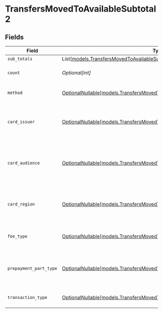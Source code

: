 # TransfersMovedToAvailableSubtotal2


## Fields

| Field                                                                                                                                              | Type                                                                                                                                               | Required                                                                                                                                           | Description                                                                                                                                        | Example                                                                                                                                            |
| -------------------------------------------------------------------------------------------------------------------------------------------------- | -------------------------------------------------------------------------------------------------------------------------------------------------- | -------------------------------------------------------------------------------------------------------------------------------------------------- | -------------------------------------------------------------------------------------------------------------------------------------------------- | -------------------------------------------------------------------------------------------------------------------------------------------------- |
| `sub_totals`                                                                                                                                       | List[[models.TransfersMovedToAvailableSubTotal1](../models/transfersmovedtoavailablesubtotal1.md)]                                                 | :heavy_minus_sign:                                                                                                                                 | N/A                                                                                                                                                |                                                                                                                                                    |
| `count`                                                                                                                                            | *Optional[int]*                                                                                                                                    | :heavy_minus_sign:                                                                                                                                 | Number of transactions of this type                                                                                                                | 50                                                                                                                                                 |
| `method`                                                                                                                                           | [OptionalNullable[models.TransfersMovedToAvailableSubtotalMethod2]](../models/transfersmovedtoavailablesubtotalmethod2.md)                         | :heavy_minus_sign:                                                                                                                                 | Payment type of the transactions                                                                                                                   | creditcard                                                                                                                                         |
| `card_issuer`                                                                                                                                      | [OptionalNullable[models.TransfersMovedToAvailableSubtotalCardIssuer2]](../models/transfersmovedtoavailablesubtotalcardissuer2.md)                 | :heavy_minus_sign:                                                                                                                                 | In case of payments transactions with card, the card issuer will be available                                                                      | amex                                                                                                                                               |
| `card_audience`                                                                                                                                    | [OptionalNullable[models.TransfersMovedToAvailableSubtotalCardAudience2]](../models/transfersmovedtoavailablesubtotalcardaudience2.md)             | :heavy_minus_sign:                                                                                                                                 | In case of payments trnsactions with card, the card audience will be available.                                                                    | other                                                                                                                                              |
| `card_region`                                                                                                                                      | [OptionalNullable[models.TransfersMovedToAvailableSubtotalCardRegion2]](../models/transfersmovedtoavailablesubtotalcardregion2.md)                 | :heavy_minus_sign:                                                                                                                                 | In case of payments transactions with card, the card region will be available.                                                                     | domestic                                                                                                                                           |
| `fee_type`                                                                                                                                         | [OptionalNullable[models.TransfersMovedToAvailableSubtotalFeeType2]](../models/transfersmovedtoavailablesubtotalfeetype2.md)                       | :heavy_minus_sign:                                                                                                                                 | Present when the transaction represents a fee.                                                                                                     | payment-fee                                                                                                                                        |
| `prepayment_part_type`                                                                                                                             | [OptionalNullable[models.TransfersMovedToAvailableSubtotalPrepaymentPartType2]](../models/transfersmovedtoavailablesubtotalprepaymentparttype2.md) | :heavy_minus_sign:                                                                                                                                 | Prepayment part: fee itself, reimbursement, discount, VAT or rounding compensation.                                                                | fee                                                                                                                                                |
| `transaction_type`                                                                                                                                 | [OptionalNullable[models.TransfersMovedToAvailableSubtotalTransactionType2]](../models/transfersmovedtoavailablesubtotaltransactiontype2.md)       | :heavy_minus_sign:                                                                                                                                 | Represents the transaction type                                                                                                                    | payment                                                                                                                                            |